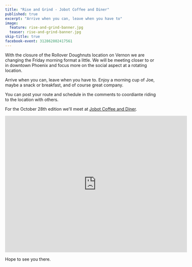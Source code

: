 ```yaml
---
title: "Rise and Grind - Jobot Coffee and Diner"
published: true
excerpt: "Arrive when you can, leave when you have to"
image:
  feature: rise-and-grind-banner.jpg
  teaser: rise-and-grind-banner.jpg
skip-title: true
facebook-event: 312862802417561
---
```


With the closure of the Rollover Doughnuts location on Vernon we are changing the Friday morning format a little.
We will be meeting closer to or in downtown Phoenix and focus more on the social aspect at a rotating location.

Arrive when you can, leave when you have to.
Enjoy a morning cup of Joe, maybe a snack or breakfast, and of course great company.

You can post your route and schedule in the comments to coordiante riding to the location with others.

For the October 28th edition we'll meet at [Jobot Coffee and Diner](http://jobotcoffee.com/).

<iframe
src="https://www.google.com/maps/embed?pb=!1m14!1m8!1m3!1d13314.613230500861!2d-112.0677644!3d33.4583379!3m2!1i1024!2i768!4f13.1!3m3!1m2!1s0x0%3A0x3764c7087cd8d21b!2sJobot+Coffee+%26+Diner!5e0!3m2!1sen!2sus!4v1477342792632"
width="600" height="450" frameborder="0" style="border:0"
allowfullscreen></iframe>

Hope to see you there.

